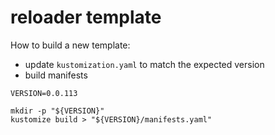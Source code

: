 # reloader template 

How to build a new template:

- update `kustomization.yaml` to match the expected version
- build manifests

```shell
VERSION=0.0.113

mkdir -p "${VERSION}"
kustomize build > "${VERSION}/manifests.yaml"
```